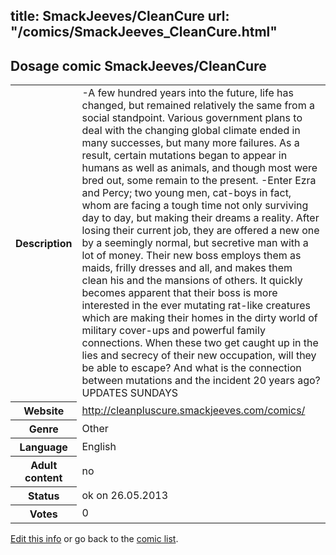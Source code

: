 title: SmackJeeves/CleanCure
url: "/comics/SmackJeeves_CleanCure.html"
---
Dosage comic SmackJeeves/CleanCure
-----------------------------------------

<p id="msg"></p>
<script type="text/javascript">
if (window.location.search === '?edit_info_mail=sent_ok') {
  var elem = document.getElementById("msg");
  elem.innerHTML = 'Edited information sucessfully sent for review, which is usually done daily. Thanks!';
  elem.className = 'ok';
}
</script>
<table class="comicinfo">
<tr>
<th>Description</th><td>-A few hundred years into the future, life has changed, but remained relatively the same from a social standpoint. Various government plans to deal with the changing global climate ended in many successes, but many more failures. As a result, certain mutations began to appear in humans as well as animals, and though most were bred out, some remain to the present. -Enter Ezra and Percy; two young men, cat-boys in fact, whom are facing a tough time not only surviving day to day, but making their dreams a reality. After losing their current job, they are offered a new one by a seemingly normal, but secretive man with a lot of money. Their new boss employs them as maids, frilly dresses and all, and makes them clean his and the mansions of others. It quickly becomes apparent that their boss is more interested in the ever mutating rat-like creatures which are making their homes in the dirty world of military cover-ups and powerful family connections. When these two get caught up in the lies and secrecy of their new occupation, will they be able to escape? And what is the connection between mutations and the incident 20 years ago? UPDATES SUNDAYS</td>
</tr>
<tr>
<th>Website</th><td><a href="http://cleanpluscure.smackjeeves.com/comics/">http://cleanpluscure.smackjeeves.com/comics/</a></td>
</tr>
<tr>
<th>Genre</th><td>Other</td>
</tr>
<tr>
<th>Language</th><td>English</td>
</tr>
<tr>
<th>Adult content</th><td>no</td>
</tr>
<tr>
<th>Status</th><td>ok on 26.05.2013</td>
</tr>
<tr>
<th>Votes</th><td>0</td>
</tr>
</table>

[Edit this info](SmackJeeves_CleanCure_edit.html) or go back to the [comic list](../comic-index.html).
